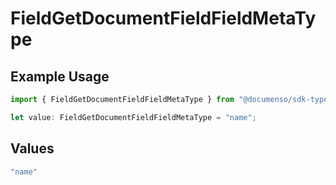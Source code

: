 # FieldGetDocumentFieldFieldMetaType

## Example Usage

```typescript
import { FieldGetDocumentFieldFieldMetaType } from "@documenso/sdk-typescript/models/operations";

let value: FieldGetDocumentFieldFieldMetaType = "name";
```

## Values

```typescript
"name"
```